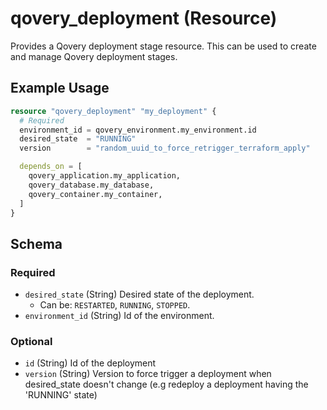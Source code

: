 # qovery_deployment (Resource)

Provides a Qovery deployment stage resource. This can be used to create and manage Qovery deployment stages.


## Example Usage
```terraform
resource "qovery_deployment" "my_deployment" {
  # Required
  environment_id = qovery_environment.my_environment.id
  desired_state  = "RUNNING"
  version        = "random_uuid_to_force_retrigger_terraform_apply"

  depends_on = [
    qovery_application.my_application,
    qovery_database.my_database,
    qovery_container.my_container,
  ]
}
```

<!-- schema generated by tfplugindocs -->
## Schema

### Required

- `desired_state` (String) Desired state of the deployment.
	- Can be: `RESTARTED`, `RUNNING`, `STOPPED`.
- `environment_id` (String) Id of the environment.

### Optional

- `id` (String) Id of the deployment
- `version` (String) Version to force trigger a deployment when desired_state doesn't change (e.g redeploy a deployment having the 'RUNNING' state)
